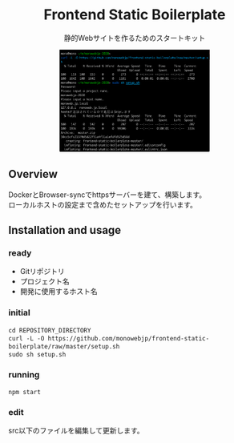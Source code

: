 <div align="center">
<h1>Frontend Static Boilerplate</h1>
<p>静的Webサイトを作るためのスタートキット</p>
<img width="300" src="https://github.com/monowebjp/frontend-static-boilerplate/raw/master/documents/screenshot.png" alt="">
</div>

## Overview
DockerとBrowser-syncでhttpsサーバーを建て、構築します。  
ローカルホストの設定まで含めたセットアップを行います。

## Installation and usage 
### ready
- Gitリポジトリ
- プロジェクト名
- 開発に使用するホスト名
### initial
```shell script
cd REPOSITORY_DIRECTORY
curl -L -O https://github.com/monowebjp/frontend-static-boilerplate/raw/master/setup.sh
sudo sh setup.sh
```
### running
```shell script
npm start
```
### edit
src以下のファイルを編集して更新します。
